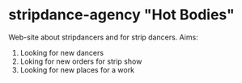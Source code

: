 # stripdance-agency "Hot Bodies"

Web-site about stripdancers and for strip dancers.
Aims:
1. Looking for new dancers
2. Loking for new orders for strip show
3. Looking for new places for a work